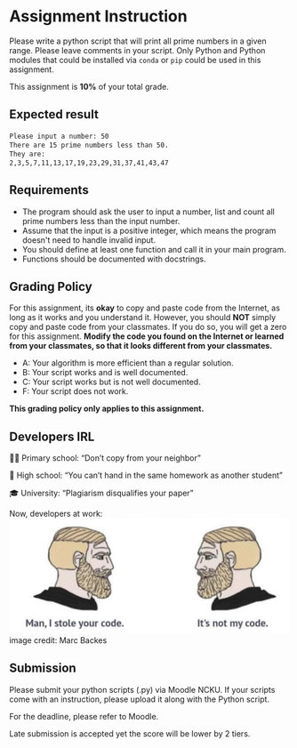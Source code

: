 # Assignment Instruction
Please write a python script that will print all prime numbers in a given range. Please leave comments in your script. Only Python and Python modules that could be installed via `conda` or `pip` could be used in this assignment.

This assignment is __10%__ of your total grade.

## Expected result
```
Please input a number: 50
There are 15 prime numbers less than 50.
They are:
2,3,5,7,11,13,17,19,23,29,31,37,41,43,47
```

## Requirements
- The program should ask the user to input a number, list and count all prime numbers less than the input number.
- Assume that the input is a positive integer, which means the program doesn't need to handle invalid input.
- You should define at least one function and call it in your main program.
- Functions should be documented with docstrings.

## Grading Policy
For this assignment, its **okay** to copy and paste code from the Internet, as long as it works and you understand it. However, you should **NOT** simply copy and paste code from your classmates. If you do so, you will get a zero for this assignment. **Modify the code you found on the Internet or learned from your classmates, so that it looks different from your classmates.**

- A: Your algorithm is more efficient than a regular solution.
- B: Your script works and is well documented.
- C: Your script works but is not well documented.
- F: Your script does not work.

**This grading policy only applies to this assignment.**

## Developers IRL
👦🏼 Primary school: “Don’t copy from your neighbor”

🏫 High school: “You can’t hand in the same homework as another student”

🎓 University: “Plagiarism disqualifies your paper”

Now, developers at work:
![Developers at work](../../Assets/imgs/copy_code_meme.jpg)
image credit: Marc Backes

## Submission
Please submit your python scripts (.py) via Moodle NCKU.
If your scripts come with an instruction, please upload it along with the Python script.

For the deadline, please refer to Moodle.

Late submission is accepted yet the score will be lower by 2 tiers.